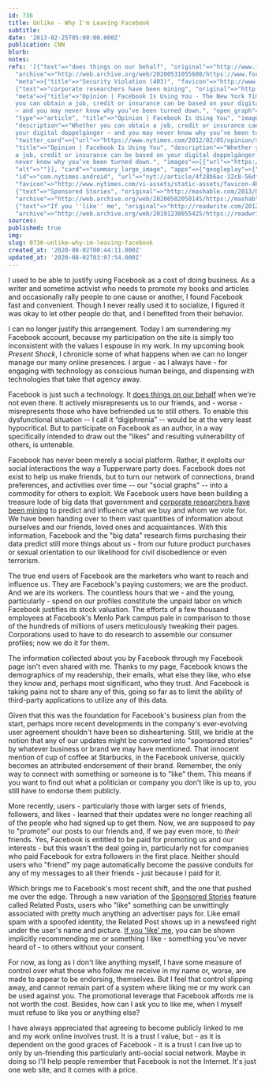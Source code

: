 ```yaml
---
id: 736
title: Unlike - Why I'm Leaving Facebook
subtitle: 
date: '2013-02-25T05:00:00.000Z'
publication: CNN
blurb: 
notes: 
refs: '[{"text"=>"does things on our behalf", "original"=>"http://www.forbes.com/sites/anthonykosner/2013/01/21/facebook-is-recycling-your-likes-to-promote-stories-youve-never-seen-to-all-your-friends/",
  "archive"=>"http://web.archive.org/web/20200531055608/https://www.forbes.com/sites/anthonykosner/2013/01/21/facebook-is-recycling-your-likes-to-promote-stories-youve-never-seen-to-all-your-friends/",
  "meta"=>{"title"=>"Security Violation (403)", "favicon"=>"http://www.forbes.com/favicon.ico"}},
  {"text"=>"corporate researchers have been mining", "original"=>"http://www.nytimes.com/2012/02/05/opinion/sunday/facebook-is-using-you.html?pagewanted=all&_r=1&",
  "meta"=>{"title"=>"Opinion | Facebook Is Using You - The New York Times", "description"=>"Whether
  you can obtain a job, credit or insurance can be based on your digital doppelgänger
  — and you may never know why you’ve been turned down.", "open_graph"=>{"url"=>"https://www.nytimes.com/2012/02/05/opinion/sunday/facebook-is-using-you.html",
  "type"=>"article", "title"=>"Opinion | Facebook Is Using You", "images"=>[{"url"=>"https://static01.nyt.com/newsgraphics/images/icons/defaultPromoCrop.png"}],
  "description"=>"Whether you can obtain a job, credit or insurance can be based on
  your digital doppelgänger — and you may never know why you’ve been turned down."},
  "twitter_card"=>{"url"=>"https://www.nytimes.com/2012/02/05/opinion/sunday/facebook-is-using-you.html",
  "title"=>"Opinion | Facebook Is Using You", "description"=>"Whether you can obtain
  a job, credit or insurance can be based on your digital doppelgänger — and you may
  never know why you’ve been turned down.", "images"=>[{"url"=>"https://static01.nyt.com/newsgraphics/images/icons/defaultCrop.png",
  "alt"=>""}], "card"=>"summary_large_image", "apps"=>{"googleplay"=>{"name"=>"NYTimes",
  "id"=>"com.nytimes.android", "url"=>"nyt://article/4f28b6ac-32c8-56df-b241-e31f8c842b14"}}},
  "favicon"=>"http://www.nytimes.com/vi-assets/static-assets/favicon-4bf96cb6a1093748bf5b3c429accb9b4.ico"}},
  {"text"=>"Sponsored Stories", "original"=>"http://mashable.com/2013/01/03/facebook-settlement-email/",
  "archive"=>"http://web.archive.org/web/20200502050145/https://mashable.com/2013/01/03/facebook-settlement-email/"},
  {"text"=>"If you ''like'' me", "original"=>"http://readwrite.com/2012/12/11/why-are-dead-people-liking-stuff-on-facebook",
  "archive"=>"http://web.archive.org/web/20191230055425/https://readwrite.com/2012/12/11/why-are-dead-people-liking-stuff-on-facebook/"}]'
sources: 
published: true
img: 
slug: 0736-unlike-why-im-leaving-facebook
created_at: '2020-08-02T00:44:11.000Z'
updated_at: '2020-08-02T03:07:54.000Z'
---
```

I used to be able to justify using Facebook as a cost of doing business. As a writer and sometime activist who needs to promote my books and articles and occasionally rally people to one cause or another, I found Facebook fast and convenient. Though I never really used it to socialize, I figured it was okay to let other people do that, and I benefited from their behavior.

I can no longer justify this arrangement. Today I am surrendering my Facebook account, because my participation on the site is simply too inconsistent with the values I espouse in my work. In my upcoming book *Present Shock*, I chronicle some of what happens when we can no longer manage our many online presences. I argue - as I always have - for engaging with technology as conscious human beings, and dispensing with technologies that take that agency away.

Facebook is just such a technology. It [does things on our behalf](http://www.forbes.com/sites/anthonykosner/2013/01/21/facebook-is-recycling-your-likes-to-promote-stories-youve-never-seen-to-all-your-friends/) when we're not even there. It actively misrepresents us to our friends, and - worse - misrepresents those who have befriended us to still others. To enable this dysfunctional situation -- I call it “digiphrenia” -- would be at the very least hypocritical. But to participate on Facebook as an author, in a way specifically intended to draw out the "likes" and resulting vulnerability of others, is untenable.

Facebook has never been merely a social platform. Rather, it exploits our social interactions the way a Tupperware party does. Facebook does not exist to help us make friends, but to turn our network of connections, brand preferences, and activities over time --  our "social graphs" -- into a commodity for others to exploit. We Facebook users have been  building a treasure lode of big data that government and [corporate researchers have been mining](http://www.nytimes.com/2012/02/05/opinion/sunday/facebook-is-using-you.html?pagewanted=all&_r=1&) to predict and influence what we buy and whom we vote for.  We have been handing over to them vast quantities of information about ourselves and our friends, loved ones and acquaintances. With this information, Facebook and the "big data" research firms purchasing their data predict still more things about us - from our future product purchases or sexual orientation to our likelihood for civil disobedience or even terrorism. 

The true end users of Facebook are the marketers who want to reach and influence us. They are Facebook's paying customers; we are the product. And we are its workers. The countless hours that we - and the young, particularly - spend on our profiles constitute the unpaid labor on which Facebook justifies its stock valuation. The efforts of a few thousand employees at Facebook's Menlo Park campus pale in comparison to those of the hundreds of millions of users meticulously tweaking their pages. Corporations used to have to do research to assemble our consumer profiles; now we do it for them.

The information collected about you by Facebook through my Facebook page isn't even shared with me. Thanks to my page, Facebook knows the demographics of my readership, their emails, what else they like, who else they know and, perhaps most significant, who they trust. And Facebook is taking pains not to share any of this, going so far as to limit the ability of third-party applications to utilize any of this data.

Given that this was the foundation for Facebook's business plan from the start, perhaps more recent developments in the company's ever-evolving user agreement shouldn't have been so disheartening. Still, we bridle at the notion that any of our updates might be converted into "sponsored stories" by whatever business or brand we may have mentioned. That innocent mention of cup of coffee at Starbucks, in the Facebook universe, quickly becomes an attributed endorsement of their brand. Remember, the only way to connect with something or someone is to "like" them. This means if you want to find out what a politician or company you don't like is up to, you still have to endorse them publicly.

More recently, users - particularly those with larger sets of friends, followers, and likes - learned that their updates were no longer reaching all of the people who had signed up to get them. Now, we are supposed to pay to "promote" our posts to our friends and, if we pay even more, to *their* friends. Yes, Facebook is entitled to be paid for promoting us and our interests - but this wasn't the deal going in, particularly not for companies who paid Facebook for extra followers in the first place. Neither should users who "friend" my page automatically become the passive conduits for any of my messages to all their friends - just because I paid for it.

Which brings me to Facebook's most recent shift, and the one that pushed me over the edge. Through a new variation of the [Sponsored Stories](http://mashable.com/2013/01/03/facebook-settlement-email/) feature called Related Posts, users who "like" something can be unwittingly associated with pretty much anything an advertiser pays for. Like email spam with a spoofed identity, the Related Post shows up in a newsfeed right under the user's name and picture. [If you 'like' me](http://readwrite.com/2012/12/11/why-are-dead-people-liking-stuff-on-facebook), you can be shown implicitly recommending me or something I like - something you've never heard of - to others without your consent.

For now, as long as I don't like anything myself, I have some measure of control over what those who follow me receive in my name or, worse, are made to appear to be endorsing, themselves. But I feel that control slipping away, and cannot remain part of a system where liking me or my work can be used against you. The promotional leverage that Facebook affords me is not worth the cost. Besides, how can I ask you to like me, when I myself must refuse to like you or anything else?

I have always appreciated that agreeing to become publicly linked to me and my work online involves trust. It is a trust I value, but - as it is dependent on the good graces of Facebook - it is a trust I can live up to only by un-friending this particularly anti-social social network. Maybe in doing so I'll help people remember that Facebook is not the Internet. It's just one web site, and it comes with a price.
